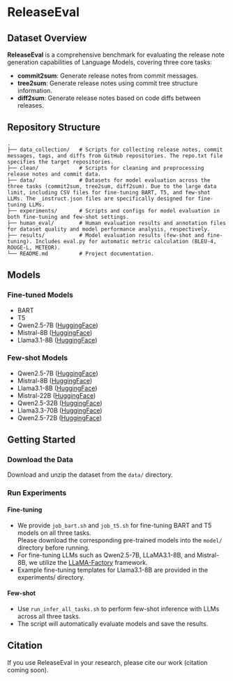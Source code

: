 # ReleaseEval

## Dataset Overview

**ReleaseEval** is a comprehensive benchmark for evaluating the release note generation capabilities of Language Models, covering three core tasks:

- **commit2sum**: Generate release notes from commit messages.
- **tree2sum**: Generate release notes using commit tree structure information.
- **diff2sum**: Generate release notes based on code diffs between releases.

## Repository Structure

```
.
├── data_collection/   # Scripts for collecting release notes, commit messages, tags, and diffs from GitHub repositories. The repo.txt file specifies the target repositories.
├── clean/             # Scripts for cleaning and preprocessing release notes and commit data.
├── data/              # Datasets for model evaluation across the three tasks (commit2sum, tree2sum, diff2sum). Due to the large data limit, including CSV files for fine-tuning BART, T5, and few-shot LLMs. The _instruct.json files are specifically designed for fine-tuning LLMs.
├── experiments/       # Scripts and configs for model evaluation in both fine-tuning and few-shot settings.
├── human_eval/        # Human evaluation results and annotation files for dataset quality and model performance analysis, respectively.
├── results/           # Model evaluation results (few-shot and fine-tuning). Includes eval.py for automatic metric calculation (BLEU-4, ROUGE-L, METEOR).
└── README.md          # Project documentation.
```

## Models

### Fine-tuned Models

- BART
- T5
- Qwen2.5-7B ([HuggingFace](https://huggingface.co/Qwen/Qwen2.5-7B-Instruct))
- Mistral-8B ([HuggingFace](https://huggingface.co/mistralai/Mistral-8B-Instruct-2410))
- Llama3.1-8B ([HuggingFace](https://huggingface.co/meta-llama/Llama-3.1-8B-Instruct))

### Few-shot Models

- Qwen2.5-7B ([HuggingFace](https://huggingface.co/Qwen/Qwen2.5-7B-Instruct))
- Mistral-8B ([HuggingFace](https://huggingface.co/mistralai/Mistral-8B-Instruct-2410))
- Llama3.1-8B ([HuggingFace](https://huggingface.co/meta-llama/Llama-3.1-8B-Instruct))
- Mistral-22B ([HuggingFace](https://huggingface.co/mistralai/Mistral-Small-Instruct-2409))
- Qwen2.5-32B ([HuggingFace](https://huggingface.co/Qwen/Qwen2.5-32B-Instruct))
- Llama3.3-70B ([HuggingFace](https://huggingface.co/meta-llama/Llama-3.3-70B-Instruct))
- Qwen2.5-72B ([HuggingFace](https://huggingface.co/Qwen/Qwen2.5-72B-Instruct))

## Getting Started

### Download the Data

Download and unzip the dataset from the `data/` directory.  

### Run Experiments

#### Fine-tuning

- We provide `job_bart.sh` and `job_t5.sh` for fine-tuning BART and T5 models on all three tasks.  
  Please download the corresponding pre-trained models into the `model/` directory before running.
- For fine-tuning LLMs such as Qwen2.5-7B, LLaMA3.1-8B, and Mistral-8B, we utilize the [LLaMA-Factory](https://github.com/hiyouga/LLaMA-Factory) framework.
- Example fine-tuning templates for Llama3.1-8B are provided in the experiments/ directory.
  
#### Few-shot

- Use `run_infer_all_tasks.sh` to perform few-shot inference with LLMs across all three tasks.
- The script will automatically evaluate models and save the results.


## Citation

If you use ReleaseEval in your research, please cite our work (citation coming soon).
